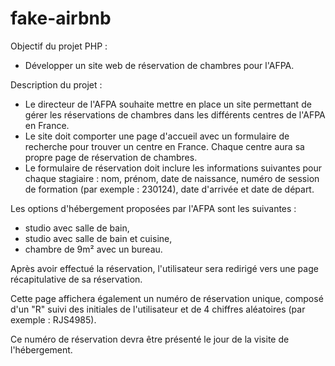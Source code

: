 # fake-airbnb

Objectif du projet PHP : 

- Développer un site web de réservation de chambres pour l'AFPA.
 
Description du projet : 

- Le directeur de l'AFPA souhaite mettre en place un site permettant de gérer les réservations de chambres dans les différents centres de l'AFPA en France.
- Le site doit comporter une page d'accueil avec un formulaire de recherche pour trouver un centre en France. Chaque centre aura sa propre page de réservation de chambres.
- Le formulaire de réservation doit inclure les informations suivantes pour chaque stagiaire : 
nom, prénom, date de naissance, numéro de session de formation (par exemple : 230124), date d'arrivée et date de départ.
 
Les options d'hébergement proposées par l'AFPA sont les suivantes : 

- studio avec salle de bain, 
- studio avec salle de bain et cuisine, 
- chambre de 9m² avec un bureau.
 
Après avoir effectué la réservation, l'utilisateur sera redirigé vers une page récapitulative de sa réservation. 

Cette page affichera également un numéro de réservation unique, composé d'un "R" suivi des initiales de l'utilisateur et de 4 chiffres aléatoires (par exemple : RJS4985). 

Ce numéro de réservation devra être présenté le jour de la visite de l'hébergement.